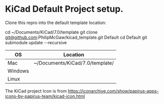 # KiCad Default Project setup.

Clone this repro into the default template location:
  
  cd ~/Documents/KiCad/7.0/template
  git clone git@github.com:PhilipMcGaw/kicad_template.git Default
  cd Default
  git submodule update --recursive

| OS | Location |
| ---- | ----|
| Mac | ~/Documents/KiCad/7.0/template/ |
| Windows |  |
| Linux |  |

The KiCad project Icon is from https://iconarchive.com/show/papirus-apps-icons-by-papirus-team/kicad-icon.html

